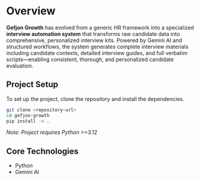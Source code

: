 # Overview

**Gefjon Growth** has evolved from a generic HR framework into a specialized **interview automation system** that transforms raw candidate data into comprehensive, personalized interview kits. Powered by Gemini AI and structured workflows, the system generates complete interview materials including candidate contexts, detailed interview guides, and full verbatim scripts—enabling consistent, thorough, and personalized candidate evaluation.

## Project Setup

To set up the project, clone the repository and install the dependencies.

```bash
git clone <repository-url>
cd gefjon-growth
pip install -e .
```

*Note: Project requires Python >=3.12*

## Core Technologies

- Python
- Gemini AI
